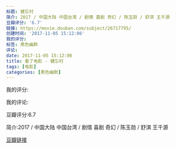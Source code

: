```yaml
---
标题: 健忘村
简介: 2017 / 中国大陆 中国台湾 / 剧情 喜剧 奇幻 / 陈玉勋 / 舒淇 王千源
豆瓣评分: '6.7'
链接: https://movie.douban.com/subject/26717795/
创建时间: '2017-11-05 15:12:06'
我的评分:
标签: 黑色幽默
评论:
date: 2017-11-05 15:12:06
title: 看了电影 - 健忘村
tags: [电影]
categories: [黑色幽默]
---
```


我的评分:

我的评论:

豆瓣评分:6.7

简介:2017 / 中国大陆 中国台湾 / 剧情 喜剧 奇幻 / 陈玉勋 / 舒淇 王千源

[豆瓣链接](https://movie.douban.com/subject/26717795/)

